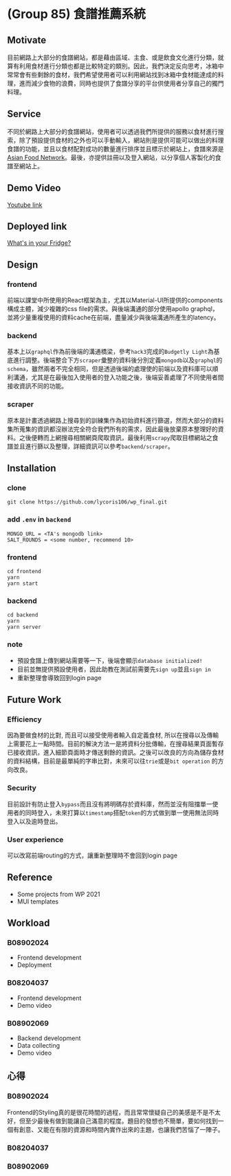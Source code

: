 # (Group 85) 食譜推薦系統

## Motivate
目前網路上大部分的食譜網站，都是藉由區域、主食、或是飲食文化進行分類，就算有利用食材進行分類也都是比較特定的類別。因此，我們決定反向思考，冰箱中常常會有些剩餘的食材，我們希望使用者可以利用網站找到冰箱中食材能達成的料理，進而減少食物的浪費，同時也提供了食譜分享的平台供使用者分享自己的獨門料理。

## Service
不同於網路上大部分的食譜網站，使用者可以透過我們所提供的服務以食材進行搜索，除了預設提供食材的之外也可以手動輸入，網站則是提供可能可以做出的料理食譜的功能，並且以食材配對成功的數量進行排序並且標示於網站上，食譜來源是[Asian Food Network](https://asianfoodnetwork.com/)。最後，亦提供註冊以及登入網站，以分享個人客製化的食譜至網站上。

## Demo Video
[Youtube link](#)

## Deployed link
[What's in your Fridge?](https://wp-final-front.herokuapp.com/)

## Design
### frontend
前端以課堂中所使用的React框架為主，尤其以Material-UI所提供的components構成主體，減少複雜的css file的需求。與後端溝通的部分使用apollo graphql，並將少量重複使用的資料cache在前端，盡量減少與後端溝通所產生的latency。

### backend
基本上以`graphql`作為前後端的溝通橋梁，參考`hack3`完成的`Budgetly Light`為基底進行調整。後端整合下方`scraper`彙整的資料後分別定義`mongodb`以及`graphql`的`schema`，雖然兩者不完全相同，但是透過後端的處理使的前端以及資料庫可以順利溝通，尤其是在最後加入使用者的登入功能之後，後端妥善處理了不同使用者間接收資訊不同的功能。

### scraper
原本是計畫透過網路上搜尋到的訓練集作為初始資料進行篩選，然而大部分的資料集所蒐集的資訊都沒辦法完全符合我們所有的需求，因此最後放棄原本整理好的資料。之後便轉而上網搜尋相關網頁爬取資訊，最後利用`scrapy`爬取目標網站之食譜並且進行篩以及整理，詳細資訊可以參考`backend/scraper`。

## Installation
### clone
```
git clone https://github.com/lycoris106/wp_final.git
```
### add `.env` in `backend`
```
MONGO_URL = <TA's mongodb link>
SALT_ROUNDS = <some number, recommend 10>
```
### frontend
```
cd frontend
yarn
yarn start
```
### backend
```
cd backend
yarn
yarn server
```
### note
- 預設食譜上傳到網站需要等一下，後端會顯示`database initialized!`
- 目前並無提供預設使用者，因此助教在測試前需要先`sign up`並且`sign in`
- 重新整理會導致回到login page

## Future Work
### Efficiency
因為要做食材的比對, 而且可以接受使用者輸入自定義食材, 所以在搜尋以及傳輸上需要花上一點時間。目前的解決方法一是將資料分批傳輸，在搜尋結果頁面暫存已接收資訊，進入細節頁面時才傳送剩餘的資訊。之後可以改良的方向為儲存食材的資料結構，目前是最單純的字串比對，未來可以往`trie`或是`bit operation` 的方向改良。

### Security
目前設計有防止登入`bypass`而且沒有將明碼存於資料庫，然而並沒有阻擋單一使用者的同時登入，未來打算以`timestamp`搭配`token`的方式做到單一使用無法同時登入以及逾時登出。

### User experience
可以改寫前端routing的方式，讓重新整理時不會回到login page

## Reference
- Some projects from WP 2021
- MUI templates

## Workload
### B08902024
- Frontend development
- Deployment
### B08204037
- Frontend development
- Demo video
### B08902069
- Backend development
- Data collecting
- Demo video

## 心得
### B08902024
Frontend的Styling真的是很花時間的過程，而且常常懷疑自己的美感是不是不太好，但至少最後有做到能讓自己滿意的程度。題目的發想也不簡單，要如何找到一個有創意、又能在有限的資源和時間內實作出來的主題，也讓我們苦惱了一陣子。

### B08204037

### B08902069